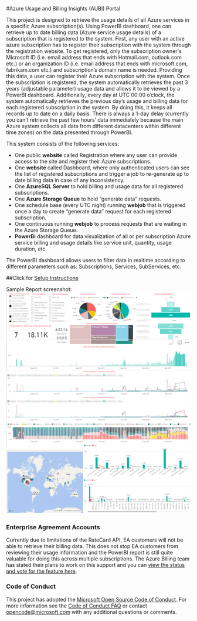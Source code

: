 #Azure Usage and Billing Insights (AUBI) Portal



This project is designed to retrieve the usage details of all Azure services in a specific Azure subscription(s). Using PowerBI dashboard, one can retrieve up to date billing data (Azure service usage details) of a subscription that is registered to the system. 
First, any user with an active azure subscription has to register their subscription with the system through the registration website. To get registered, only the subscription owner's Microsoft ID (i.e. email address that ends with Hotmail.com, outlook.com etc.) or an organization ID (i.e. email address that ends with microsoft.com, fabrikam.com etc.) and subscription’s domain name is needed. Providing this data, a user can register their Azure subscription with the system.
Once the subscription is registered, the system automatically retrieves the past 3 years (adjustable parameter) usage data and allows it to be viewed by a PowerBI dashboard.
Additionally, every day at UTC 00:00 o’clock, the system automatically retrieves the previous day’s usage and billing data for each registered subscription in the system. By doing this, it keeps all records up to date on a daily basis. 
There is always a 1-day delay (currently you can’t retrieve the past few hours’ data immediately because the main Azure system collects all data from different datacenters within different time zones) on the data presented through PowerBI.

This system consists of the following services:
- One public **website** called Registration where any user can provide access to the site and register their Azure subscriptions.
- One **website** called Dashboard, where only authenticated users can see the list of registered subscriptions and trigger a job to re-generate up to date billing data in case of any inconsistency.
- One **AzureSQL Server** to hold billing and usage data for all registered subscriptions.
- One **Azure Storage Queue** to hold “generate data” requests.
- One schedule base (every UTC night) running **webjob** that is triggered once a day to create “generate data” request for each registered subscription.
- One continuous running **webjob** to process requests that are waiting in the Azure Storage Queue.
- **PowerBi** dashboard for data visualization of all or per subscription Azure service billing and usage details like service unit, quantity, usage duration, etc.


The PowerBI dashboard allows users to filter data in realtime according to different parameters such as: Subscriptions, Services, SubServices, etc.

##Click for [Setup Instructions](./Documentation/HOWTO.md)

Sample Report screenshot:  
![](./Documentation/imgs/img21.png)  

### Enterprise Agreement Accounts

Currently due to limitations of the RateCard API, EA customers will not be able to retrieve their billing data.  This does not stop EA customers from reviewing their usage information and the PowerBI report is still quite valuable for doing this across multiple subscriptions.  The Azure Billing team has stated their plans to work on this support and you can [view the status and vote for the feature here](https://feedback.azure.com/forums/170030-signup-and-billing/suggestions/7662687-show-billing-usage-information-with-ea-subscriptio).

### Code of Conduct

This project has adopted the [Microsoft Open Source Code of Conduct](https://opensource.microsoft.com/codeofconduct/). For more information see the [Code of Conduct FAQ](https://opensource.microsoft.com/codeofconduct/faq/) or contact [opencode@microsoft.com](mailto:opencode@microsoft.com) with any additional questions or comments.